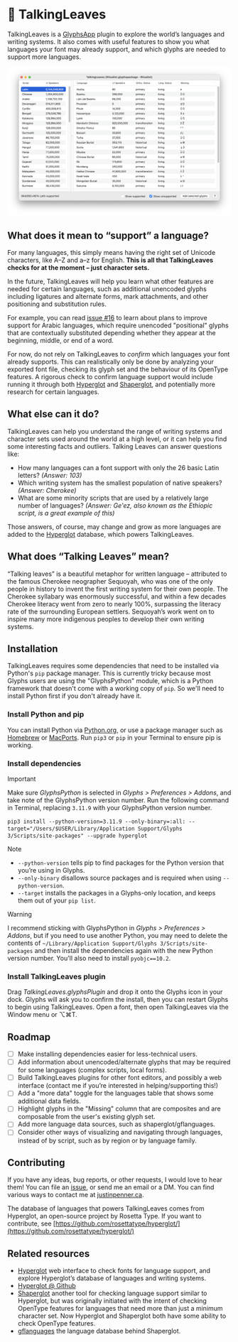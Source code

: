 # 🍃 TalkingLeaves

TalkingLeaves is a [GlyphsApp](https://glyphsapp.com/) plugin to explore the world’s languages and writing systems. It also comes with useful features to show you what languages your font may already support, and which glyphs are needed to support more languages.

![Screenshot of the TalkingLeaves plugin window](screenshot.png)

## What does it mean to “support” a language?

For many languages, this simply means having the right set of Unicode characters, like A–Z and a–z for English. **This is all that TalkingLeaves checks for at the moment – just character sets.**

In the future, TalkingLeaves will help you learn what other features are needed for certain languages, such as additional unencoded glyphs including ligatures and alternate forms, mark attachments, and other positioning and substitution rules.

For example, you can read [issue #16](https://github.com/justinpenner/TalkingLeaves/issues/16) to learn about plans to improve support for Arabic languages, which require unencoded "positional" glyphs that are contextually substituted depending whether they appear at the beginning, middle, or end of a word.

For now, do not rely on TalkingLeaves to *confirm* which languages your font already supports. This can realistically only be done by analyzing your exported font file, checking its glyph set and the behaviour of its OpenType features. A rigorous check to confirm language support would include running it through both [Hyperglot](https://github.com/rosettatype/hyperglot/) and [Shaperglot](https://github.com/googlefonts/shaperglot/), and potentially more research for certain languages.

## What else can it do?

TalkingLeaves can help you understand the range of writing systems and character sets used around the world at a high level, or it can help you find some interesting facts and outliers. Talking Leaves can answer questions like:

* How many languages can a font support with only the 26 basic Latin letters? *(Answer: 103)*
* Which writing system has the smallest population of native speakers? *(Answer: Cherokee)*
* What are some minority scripts that are used by a relatively large number of languages? *(Answer: Geʽez, also known as the Ethiopic script, is a great example of this)*

Those answers, of course, may change and grow as more languages are added to the [Hyperglot](https://github.com/rosettatype/hyperglot/) database, which powers TalkingLeaves.

## What does “Talking Leaves” mean?

“Talking leaves” is a beautiful metaphor for written language – attributed to the famous Cherokee neographer Sequoyah, who was one of the only people in history to invent the first writing system for their own people. The Cherokee syllabary was enormously successful, and within a few decades Cherokee literacy went from zero to nearly 100%, surpassing the literacy rate of the surrounding European settlers. Sequoyah’s work went on to inspire many more indigenous peoples to develop their own writing systems.

## Installation

TalkingLeaves requires some dependencies that need to be installed via Python's `pip` package manager. This is currently tricky because most Glyphs users are using the "GlyphsPython" module, which is a Python framework that doesn't come with a working copy of `pip`. So we'll need to install Python first if you don't already have it.

### Install Python and pip

You can install Python via [Python.org](https://www.python.org/), or use a package manager such as [Homebrew](https://brew.sh/) or [MacPorts](https://www.macports.org/). Run `pip3` or `pip` in your Terminal to ensure pip is working.

### Install dependencies

> [!IMPORTANT]
> Make sure _GlyphsPython_ is selected in _Glyphs > Preferences > Addons_, and take note of the GlyphsPython version number.
> Run the following command in Terminal, replacing `3.11.9` with your GlyphsPython version number.

	pip3 install --python-version=3.11.9 --only-binary=:all: --target="/Users/$USER/Library/Application Support/Glyphs 3/Scripts/site-packages" --upgrade hyperglot

> [!NOTE]
> * `--python-version` tells pip to find packages for the Python version that you’re using in Glyphs.
> * `--only-binary` disallows source packages and is required when using `--python-version`.
> * `--target` installs the packages in a Glyphs-only location, and keeps them out of your `pip list`.

> [!WARNING]
> I recommend sticking with GlyphsPython in _Glyphs > Preferences > Addons_, but if you need to use another Python, you may need to delete the contents of `~/Library/Application Support/Glyphs 3/Scripts/site-packages` and then install the dependencies again with the new Python version number. You'll also need to install `pyobjc==10.2`.

### Install TalkingLeaves plugin

Drag *TalkingLeaves.glyphsPlugin* and drop it onto the Glyphs icon in your dock. Glyphs will ask you to confirm the install, then you can restart Glyphs to begin using TalkingLeaves. Open a font, then open TalkingLeaves via the Window menu or ⌥⌘T.

## Roadmap

* [ ] Make installing dependencies easier for less-technical users.
* [ ] Add information about unencoded/alternate glyphs that may be required for some languages (complex scripts, local forms).
* [ ] Build TalkingLeaves plugins for other font editors, and possibly a web interface (contact me if you’re interested in helping/supporting this!)
* [ ] Add a "more data" toggle for the languages table that shows some additional data fields.
* [ ] Highlight glyphs in the "Missing" column that are composites and are composable from the user's existing glyph set.
* [ ] Add more language data sources, such as shaperglot/gflanguages.
* [ ] Consider other ways of visualizing and navigating through languages, instead of by script, such as by region or by language family.

## Contributing

If you have any ideas, bug reports, or other requests, I would love to hear them! You can file an [issue](https://github.com/justinpenner/TalkingLeaves/issues), or send me an email or a DM. You can find various ways to contact me at [justinpenner.ca](https://justinpenner.ca/).

The database of languages that powers TalkingLeaves comes from Hyperglot, an open-source project by Rosetta Type. If you want to contribute, see [https://github.com/rosettatype/hyperglot/](https://github.com/rosettatype/hyperglot/)

## Related resources

- [Hyperglot](https://hyperglot.rosettatype.com/) web interface to check fonts for language support, and explore Hyperglot’s database of languages and writing systems.
- [Hyperglot @ Github](https://github.com/rosettatype/hyperglot/)
- [Shaperglot](https://github.com/googlefonts/shaperglot/) another tool for checking language support similar to Hyperglot, but was originally initiated with the intent of checking OpenType features for languages that need more than just a minimum character set. Now Hyperglot and Shaperglot both have some ability to check OpenType features.
- [gflanguages](https://github.com/googlefonts/lang/) the language database behind Shaperglot.
